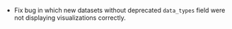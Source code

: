 - Fix bug in which new datasets without deprecated `data_types` field were not displaying visualizations correctly.